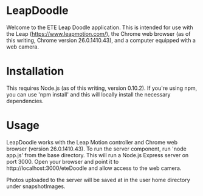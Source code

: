 # LeapDoodle

Welcome to the ETE Leap Doodle application. This is intended for use with the Leap (https://www.leapmotion.com/), the Chrome web browser (as of this writing, Chrome version 26.0.1410.43), and a computer equipped with a web camera.

# Installation

This requires Node.js (as of this writing, version 0.10.2).  If you're using npm, you can use 'npm install' and this will locally install the necessary dependencies.

# Usage

LeapDoodle works with the Leap Motion controller and Chrome web browser (version 26.0.1410.43).  To run the server component, run 'node app.js' from the base directory.  This will run a Node.js Express server on port 3000.  Open your browser and point it to http://localhost:3000/eteDoodle and allow access to the web camera.

Photos uploaded to the server will be saved at in the user home directory under snapshotImages.
